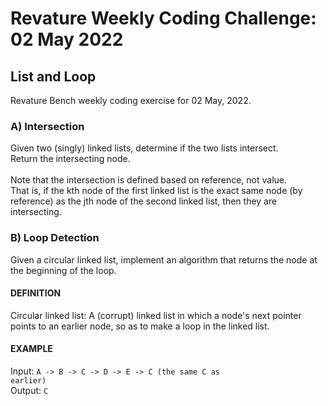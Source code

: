 # Revature Weekly Coding Challenge: 02 May 2022
## List and Loop
Revature Bench weekly coding exercise for 02 May, 2022.

### A) Intersection
Given two (singly) linked lists, determine if the two lists intersect. 
<br>Return the intersecting node. 
<br><br>Note that the intersection is defined based on reference, not value. 
<br>That is, if the kth node of the first linked list is the exact same node (by reference) as the jth node of the second linked list, then they are intersecting.

### B) Loop Detection
Given a circular linked list, implement an algorithm that returns the node at the beginning of the loop.
#### DEFINITION
Circular linked list: A (corrupt) linked list in which a node's next pointer points to an earlier node, so as to make a loop in the linked list.

#### EXAMPLE
Input: <code>A -> B -> C -> D -> E -> C (the same C as earlier) </code>
<br>Output: <code>C</code>